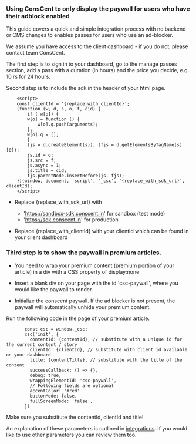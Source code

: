 ### Using ConsCent to only display the paywall for users who have their adblock enabled

This guide covers a quick and simple integration process with no backend or CMS changes to enables passes for users who use an ad-blocker.

We assume you have access to the client dashboard - if you do not, please contact team ConsCent.

The first step is to sign in to your dashboard, go to the manage passes section, add a pass with a duration (in hours) and the price you decide, e.g. 10 rs for 24 hours.

Second step is to include the sdk in the header of your html page.

```
    <script>
    const clientId = '{replace_with_clientId}';
    (function (w, d, s, o, f, cid) {
        if (!w[o]) {
        w[o] = function () {
            w[o].q.push(arguments);
        };
        w[o].q = [];
        }
        (js = d.createElement(s)), (fjs = d.getElementsByTagName(s)[0]);
        js.id = o;
        js.src = f;
        js.async = 1;
        js.title = cid;
        fjs.parentNode.insertBefore(js, fjs);
    })(window, document, 'script', '_csc', '{replace_with_sdk_url}', clientId);
    </script>
```

- Replace {replace_with_sdk_url} with

  - 'https://sandbox-sdk.conscent.in' for sandbox (test mode)
  - 'https://sdk.conscent.in' for production

- Replace {replace_with_clientId} with your clientId which can be found in your client dashboard

### Third step is to show the paywall in premium articles.

- You need to wrap your premium content (premium portion of your article) in a div with a CSS property of display:none

- Insert a blank div on your page with the id 'csc-paywall', where you would like the paywall to render.

- Initialize the conscent paywall. If the ad blocker is not present, the paywall will automatically unhide your premium content.

Run the following code in the page of your premium article.

```
       const csc = window._csc;
       csc('init', {
         contentId: {contentId}, // substitute with a unique id for the current content / story
         clientId: {clientId}, // substitute with client id available on your dashboard
         title: {contentTitle}, // substitute with the title of the content
         successCallback: () => {},
         debug: true,
         wrappingElementId: 'csc-paywall',
         // Following fields are optional
         accentColor: '#red'
         buttonMode: false,
         fullScreenMode: 'false',
       })
```

Make sure you substitute the contentId, clientId and title!

An explanation of these parameters is outlined in [integrations](integration.md#Concepts). If you would like to use other parameters you can review them too.
